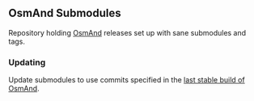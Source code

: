 ## OsmAnd Submodules

Repository holding [OsmAnd](https://github.com/osmandapp) releases set
up with sane submodules and tags.

### Updating

Update submodules to use commits specified in the
[last stable build of OsmAnd](http://builder.osmand.net:8080/view/OsmAnd%20Builds/job/Osmand-release/lastStableBuild/tagBuild/).
